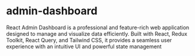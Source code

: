# admin-dashboard
React Admin Dashboard is a professional and feature-rich web application designed to manage and visualize data efficiently. Built with React, Redux Toolkit, React Query, and Tailwind CSS, it provides a seamless user experience with an intuitive UI and powerful state management
